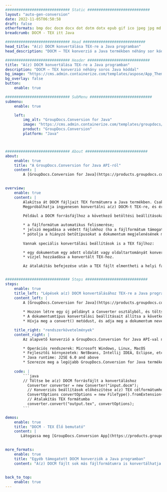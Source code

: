 ```yaml
---
############################# Static ############################
layout: "auto-gen-conversion"
date: 2022-11-05T06:50:58
draft: false
otherformats: bmp doc docm docx dot dotm dotx epub gif ico jpeg jpg md odt ott pdf png psd rtf tex tif tiff txt xps
breadcrumb: DOCM - TEX itt Java

############################# Head ############################
head_title: "A(z) DOCM konvertálása TEX-re a Java programban"
head_description: "DOCM – TEX konverzió a Java termékben néhány sor kóddal. Több mint 160 fájlformátum konvertálása a GroupDocs dokumentumkonverziós API segítségével a következőhöz: Java"

############################# Header ############################
title: "A(z) DOCM konvertálása TEX-re a Java programban"
description: "DOCM – TEX konverzió néhány soros Java kóddal"
bg_image: "https://cms.admin.containerize.com/templates/aspose/App_Themes/V3/images/bg/header1.png"
bg_overlay: false
button:
    enable: true

############################# SubMenu ############################
submenu:
    enable: true

    left:
        img_alt: "GroupDocs.Conversion for Java"
        image: "https://cms.admin.containerize.com/templates/groupdocs/images/product-logos/90x90-noborder/groupdocs-conversion-java.png"
        product: "GroupDocs.Conversion"
        platform: "Java"



############################# About ############################
about:
    enable: true
    title: "A GroupDocs.Conversion for Java API-ról"
    content: |
        A [GroupDocs.Conversion for Java](https://products.groupdocs.com/conversion/java/) egy fejlett fájlformátum-konverziós API a népszerű kép- és dokumentumformátumok (például Microsoft Office, OpenDocument, PDF, HTML, e-mail, CAD) közötti konvertáláshoz. és még sok más csak néhány sornyi kóddal. A natív API automatikusan felismeri az eredeti dokumentumok formátumát, és számos lehetőséget kínál a konvertált dokumentumok testreszabására. A dokumentumból információk kinyerésének funkciója mellett alapértelmezés szerint támogatja a konverziós eredmények gyorsítótárazását is a helyi lemezre. Azonban bármilyen típusú gyorsítótár-tárolás támogatható a megfelelő interfészek - Amazon S3, Dropbox, Google Drive, Windows Azure, Reddis vagy bármely más - megvalósításával.
    

overview:
    enable: true
    content: |
        Alakítsa át DOCM fájljait TEX formátumra a Java termékben. Csak néhány sornyi Java kódra van szüksége bármely választott platformon, például Windowson, Linuxon vagy macOS-en.
        Megpróbálhatja ingyenesen konvertálni a(z) DOCM-t TEX-re, és értékelje a konverziós eredmények minőségét. Az egyszerű fájlkonverziós szkriptek mellett kifinomultabb lehetőségeket is kipróbálhat a DOCM forrásfájl betöltésére és a TEX kimenet tárolására. 
        
        Például a DOCM forrásfájlhoz a következő betöltési beállításokat használhatja:

        * a fájlformátum automatikus felismerése;
        * jelszó megadása a védett fájlokhoz (ha a fájlformátum támogatja);
        * pótolja a hiányzó betűtípusokat a dokumentum megjelenésének megőrzése érdekében.
        
        Vannak speciális konvertálási beállítások is a TEX fájlhoz:

        * egy dokumentum egy adott oldalát vagy oldaltartományát konvertálja;
        * vízjel hozzáadása a konvertált TEX-hoz.

        Az átalakítás befejezése után a TEX fájlt elmentheti a helyi fájl elérési útjára vagy bármely harmadik fél tárhelyére, például FTP, Amazon S3, Google Drive, Dropbox stb. A(z) TEX címre nem kell további szoftvereket telepítenie, például MS Office, Open Office, Adobe Acrobat Reader stb.


############################# Steps ############################
steps:
    enable: true
    title_left: "Lépések a(z) DOCM konvertálásához TEX-re a Java programban"
    content_left: |
        A [GroupDocs.Conversion for Java](https://products.groupdocs.com/conversion/java/) lehetővé teszi a fejlesztők számára, hogy a DOCM fájlt néhány soros kóddal egyszerűen TEX-re konvertálják.
        
        * Hozzon létre egy új példányt a Converter osztályból, és töltse fel a(z) DOCM fájlt a teljes elérési úttal
        * A dokumentumtípus konvertálási beállításait állítsa a következőre: TEX
        * Hívja meg a convert() metódust, és adja meg a dokumentum nevét (teljes elérési utat) és a formátumot (TEX) paraméterként

    title_right: "rendszerkövetelmények"
    content_right: |
        Az alapvető konverzió a GroupDocs.Conversion for Java API-val néhány sornyi kóddal elvégezhető. API-jaink minden nagyobb platformon és operációs rendszeren támogatottak. Az alábbi kód végrehajtása előtt győződjön meg arról, hogy a következő előfeltételek telepítve vannak a rendszeren.

        * Operációs rendszerek: Microsoft Windows, Linux, MacOS
        * Fejlesztői környezetek: NetBeans, Intellij IDEA, Eclipse, etc.
        * Java runtime: J2SE 6.0 and above
        * Szerezze meg a legújabb GroupDocs.Conversion for Java terméket a következőtől: [Maven](https://repository.groupdocs.com/webapp/#/artifacts/browse/tree/General/repo/com/groupdocs/groupdocs-conversion)
         
    code: |
        ```java    
        // Töltse be a(z) DOCM forrásfájlt a konvertáláshoz
          Converter converter = new Converter("input.docm");
          // Konverziós beállítások előkészítése a(z) TEX célformátumhoz
          ConvertOptions convertOptions = new FileType().fromExtension("tex").getConvertOptions();
          // Átalakítás TEX formátumba
          converter.convert("output.tex", convertOptions);
        ```

demos:
    enable: true
    title: "DOCM - TEX Élő bemutató"
    content: |
       Látogassa meg [GroupDocs.Conversion App](https://products.groupdocs.app/conversion/family) webhelyünket, és próbálja ki a(z) DOCM–TEX konverziót most. Az ingyenes demó a következő előnyökkel jár
          

more_formats:
    enable: true
    title: "Egyéb támogatott DOCM konverziók a Java programban"
    content: "A(z) DOCM fájlt sok más fájlformátumra is konvertálhatja. Kérjük, tekintse meg az alábbi listát."
       
       
back_to_top:
    enable: true
---
```

